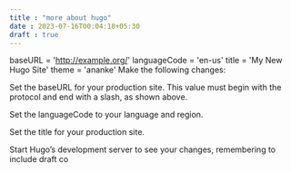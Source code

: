 ```yaml
---
title : "more about hugo"
date : 2023-07-16T00:04:18+05:30
draft : true
---
```


baseURL = 'http://example.org/'
languageCode = 'en-us'
title = 'My New Hugo Site'
theme = 'ananke'
Make the following changes:

Set the baseURL for your production site. This value must begin with the protocol and end with a slash, as shown above.

Set the languageCode to your language and region.

Set the title for your production site.

Start Hugo’s development server to see your changes, remembering to include draft co